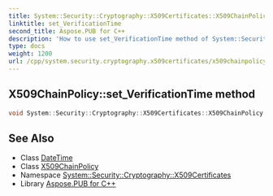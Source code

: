 ```yaml
---
title: System::Security::Cryptography::X509Certificates::X509ChainPolicy::set_VerificationTime method
linktitle: set_VerificationTime
second_title: Aspose.PUB for C++
description: 'How to use set_VerificationTime method of System::Security::Cryptography::X509Certificates::X509ChainPolicy class in C++.'
type: docs
weight: 1200
url: /cpp/system.security.cryptography.x509certificates/x509chainpolicy/set_verificationtime/
---
```

## X509ChainPolicy::set_VerificationTime method




```cpp
void System::Security::Cryptography::X509Certificates::X509ChainPolicy::set_VerificationTime(DateTime value)
```

## See Also

* Class [DateTime](../../../system/datetime/)
* Class [X509ChainPolicy](../)
* Namespace [System::Security::Cryptography::X509Certificates](../../)
* Library [Aspose.PUB for C++](../../../)
